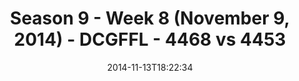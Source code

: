 ---
title: Season 9 - Week 8 (November 9, 2014) - DCGFFL - 4468 vs 4453
teams_score:
- team: 4468
  score:
- team: 4453
  score: 31
mvp: 'MVPs: Bryant Burnheimer (Royal), Brendan McFarland (Burnt Orange)'
game-ball: N/A
season: 9
week: 8
date: '2014-11-13T18:22:34'
pageid: season-9-week-8-4468-vs-4453
---